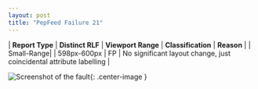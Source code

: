```yaml
---
layout: post
title: "PepFeed Failure 21"
---
```

| **Report Type** | **Distinct RLF** | **Viewport Range** | **Classification** | **Reason** |
| Small-Range|  | 598px-600px | FP | No significant layout change, just coincidental attribute labelling | 

![Screenshot of the fault](../../../assets/images/PepFeed/fault21/smallrangeWidth599.png){: .center-image }